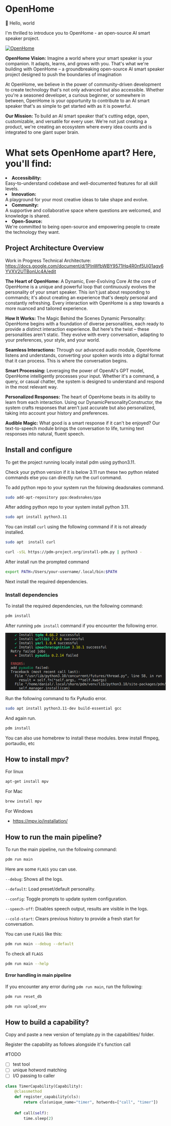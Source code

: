 # OpenHome

👋 Hello, world

I'm thrilled to introduce you to OpenHome - an open-source AI smart speaker project.

<a href='https://openhome.xyz/' target='_blank'>
    <img src='https://i.postimg.cc/02Yq2NgB/OpenHome.png' border='0' alt='OpenHome' width='250' height='250'/>
</a>

<b>OpenHome Vision:</b> Imagine a world where your smart speaker is your companion. It adapts, learns, and grows with you. That's what we're building with OpenHome – a groundbreaking open-source AI smart speaker project designed to push the boundaries of imagination

At OpenHome, we believe in the power of community-driven development to create technology that's not only advanced but also accessible. Whether you're a seasoned developer, a curious beginner, or somewhere in between, OpenHome is your opportunity to contribute to an AI smart speaker that's as simple to get started with as it is powerful.

<b>Our Mission:</b> To build an AI smart speaker that's cutting edge, open, customizable, and versatile for every user. We're not just creating a product, we're creating an ecosystem where every idea counts and is integrated to one giant super brain.

# What sets OpenHome apart? Here, you'll find:

<li><b>Accessibility:</b></li> Easy-to-understand codebase and well-documented features for all skill levels.
<li><b>Innovation:</b></li>  A playground for your most creative ideas to take shape and evolve.
<li><b>Community:</b></li>  A supportive and collaborative space where questions are welcomed, and knowledge is shared.
<li><b>Open-Source:</b></li>  We're committed to being open-source and empowering people to create the technology they want.


## Project Architecture Overview
Work in Progress Technical Architecture: https://docs.google.com/document/d/1PInWfbWBY9571Hq4R0nf5Uj01agy6YVXV2UTBonUc4A/edit

<b>The Heart of OpenHome:</b> A Dynamic, Ever-Evolving Core At the core of OpenHome is a unique and powerful loop that continuously evolves the personality of your smart speaker. This isn't just about responding to commands; it's about creating an experience that's deeply personal and constantly refreshing. Every interaction with OpenHome is a step towards a more nuanced and tailored experience.

<b>How It Works:</b> The Magic Behind the Scenes Dynamic Personality: OpenHome begins with a foundation of diverse personalities, each ready to provide a distinct interaction experience. But here's the twist – these personalities aren't static. They evolve with every conversation, adapting to your preferences, your style, and your world.

<b>Seamless Interactions:</b> Through our advanced audio module, OpenHome listens and understands, converting your spoken words into a digital format that it can process. This is where the conversation begins.

<b>Smart Processing:</b> Leveraging the power of OpenAI's GPT model, OpenHome intelligently processes your input. Whether it's a command, a query, or casual chatter, the system is designed to understand and respond in the most relevant way.

<b>Personalized Responses:</b> The heart of OpenHome beats in its ability to learn from each interaction. Using our DynamicPersonalityConstructor, the system crafts responses that aren't just accurate but also personalized, taking into account your history and preferences.

<b>Audible Magic:</b> What good is a smart response if it can't be enjoyed? Our text-to-speech module brings the conversation to life, turning text responses into natural, fluent speech.



## Install and configure

To get the project running locally install pdm using python3.11.

Check your python version if it is below 3.11 run these two python related commands else you can directly run the curl command.

To add python repo to your system run the folowing deadsnakes command.

```bash
sudo add-apt-repository ppa:deadsnakes/ppa
```

After adding python repo to your system install python 3.11.


```bash
sudo apt install python3.11
```

You can install `curl` using the following command if it is not already installed.

```bash
sudo apt  install curl
```

```bash
curl -sSL https://pdm-project.org/install-pdm.py | python3 -
```

After install run the prompted command

```bash
export PATH=/Users/your-username/.local/bin:$PATH
```

Next install the required dependencies.


### Install dependencies

To install the required dependencies, run the following command:

```bash
pdm install
```
After running `pdm install` command if you encounter the following error.

![Error log](/assets/pyAudio_error.png?raw=true "PyAudio Error")

Run the following command to fix PyAudio error.

```bash
sudo apt install python3.11-dev build-essential gcc
```
And again run.

```bash
pdm install
```

You can also use homebrew to install these modules. brew install ffmpeg, portaudio, etc

## How to install mpv?

For linux
```bash
apt-get install mpv
```
For Mac
```bash
brew install mpv
```

For Windows
- https://mpv.io/installation/


## How to run the main pipeline?

To run the main pipeline, run the following command:

```bash
pdm run main 
```

Here are some `FLAGS` you can use.

`--debug`: Shows all the logs.

`--default`: Load preset/default personality.

`--config`: Toggle prompts to update system configuration.

`--speech-off`:  Disables speech output, results are visible in the logs.

`--cold-start`: Clears previous history to provide a fresh start for conversation.

You can use `FLAGS` like this:

```bash
pdm run main --debug --default
```

To check all `FLAGS`

```bash
pdm run main --help
```

#### Error handling in main pipeline

If you encounter any error during `pdm run main`, run the following:

```bash
pdm run reset_db
```
```bash
pdm run upload_env
```

## How to build a capability?

Copy and paste a new version of template.py in the capabilities/ folder.

Register the capability as follows alongside it's function call

#TODO 
- [ ] test tool
- [ ] unique hotword matching
- [ ] I/O passing to caller

```python
class TimerCapability(Capability):
    @classmethod
    def register_capability(cls):
        return cls(unique_name="timer", hotwords=["call", "timer"])

    def call(self):
        time.sleep(2)
```